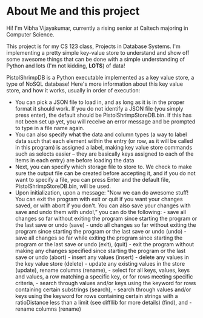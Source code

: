 
# About Me and this project

Hi! I'm Vibha Vijayakumar, currently a rising senior at Caltech majoring in Computer Science. 


This project is for my CS 123 class, Projects in Database Systems. I'm implementing a pretty simple key-value store to understand and show off some awesome things that can be done with a simple understanding of Python and lots (I'm not kidding, **LOTS**) of data!

PistolShrimpDB is a Python executable implemented as a key value store, a type of NoSQL database! Here's more information about this key value store, and how it works, usually in order of execution:

- You can pick a JSON file to load in, and as long as it is in the proper format it should work. If you do not identify a JSON file (you simply press enter), the default should be PistolShrimpStoreDB.bin. If this has not been set up yet, you will receive an error message and be prompted to type in a file name again.
- You can also specify what the data and column types (a way to label data such that each element within the entry (or row, as it will be called in this program) is assigned a label, making key value store commands such as selects easier – they are basically keys assigned to each of the items in each entry) are before loading the data
-  Next, you can specify which storage file to store to. We check to make sure the output file can be created before accepting it, and if you do not want to specify a file, you can press Enter and the default file, PistolShrimpStoreDB.bin, will be used.
- Upon initialization, upon a message: "Now we can do awesome stuff! You can exit the program with exit or quit if you want your changes saved, or with abort if you don't. You can also save your changes with save and undo them with undo!,” you can do the following:
		- save all changes so far without exiting the program since starting the program or the last save or undo (save)
		- undo all changes so far without exiting the program since starting the program or the last save or undo (undo)
		- save all changes so far while exiting the program since starting the program or the last save or undo (exit), (quit)
		- exit the program without making any changes specified since starting the program or the last save or undo (abort)
		- insert any values (insert)
		- delete any values in the key value store (delete)
		- update any existing values in the store (update), rename columns (rename), 
		- select for all keys, values, keys and values, a row matching a specific key, or for rows meeting specific criteria, 
		- search through values and/or keys using the keyword for rows containing certain substrings (search), 
		- search through values and/or keys using the keyword for rows containing certain strings with a ratioDistance less than a limit (see diffllib for more details) (find), and 
		- rename columns (rename)